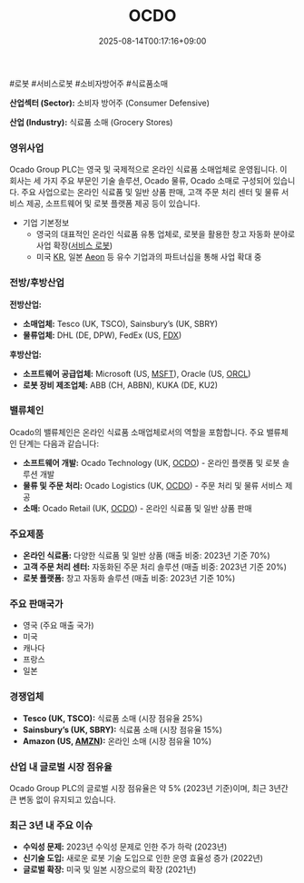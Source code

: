 ﻿---
title: "OCDO"
date: 2025-08-14T00:17:16+09:00
lastmod: 2025-08-14T00:17:16+09:00
type: docs
sidebar:
  open: true
weight: 648
---
<div style="display:none">
  <meta property="article:published_time" content="2025-08-13T15:17:16Z" />
  <meta property="article:modified_time" content="2025-08-13T15:17:16Z" />
</div>
#로봇 #서비스로봇 #소비자방어주 #식료품소매

**산업섹터 (Sector):** 소비자 방어주 (Consumer Defensive)  

**산업 (Industry):** 식료품 소매 (Grocery Stores)

### 영위사업

Ocado Group PLC는 영국 및 국제적으로 온라인 식료품 소매업체로 운영됩니다. 이 회사는 세 가지 주요 부문인 기술 솔루션, Ocado 물류, Ocado 소매로 구성되어 있습니다. 주요 사업으로는 온라인 식료품 및 일반 상품 판매, 고객 주문 처리 센터 및 물류 서비스 제공, 소프트웨어 및 로봇 플랫폼 제공 등이 있습니다.

- 기업 기본정보
	- 영국의 대표적인 온라인 식료품 유통 업체로, 로봇을 활용한 창고 자동화 분야로 사업 확장([서비스 로봇](/industry-study/서비스-로봇/))
	- 미국 [KR](/company-analysis/kr/), 일본 [Aeon](/company-analysis/aeon/) 등 유수 기업과의 파트너십을 통해 사업 확대 중

### 전방/후방산업

**전방산업:**

- **소매업체:** Tesco (UK, TSCO), Sainsbury’s (UK, SBRY)
- **물류업체:** DHL (DE, DPW), FedEx (US, [FDX](/company-analysis/fdx/))

**후방산업:**

- **소프트웨어 공급업체:** Microsoft (US, [MSFT](/company-analysis/msft/)), Oracle (US, [ORCL](/company-analysis/orcl/))
- **로봇 장비 제조업체:** ABB (CH, ABBN), KUKA (DE, KU2)

### 밸류체인

Ocado의 밸류체인은 온라인 식료품 소매업체로서의 역할을 포함합니다. 주요 밸류체인 단계는 다음과 같습니다:

- **소프트웨어 개발:** Ocado Technology (UK, [OCDO](/company-analysis/ocdo/)) - 온라인 플랫폼 및 로봇 솔루션 개발
- **물류 및 주문 처리:** Ocado Logistics (UK, [OCDO](/company-analysis/ocdo/)) - 주문 처리 및 물류 서비스 제공
- **소매:** Ocado Retail (UK, [OCDO](/company-analysis/ocdo/)) - 온라인 식료품 및 일반 상품 판매

### 주요제품

- **온라인 식료품:** 다양한 식료품 및 일반 상품 (매출 비중: 2023년 기준 70%)
- **고객 주문 처리 센터:** 자동화된 주문 처리 솔루션 (매출 비중: 2023년 기준 20%)
- **로봇 플랫폼:** 창고 자동화 솔루션 (매출 비중: 2023년 기준 10%)

### 주요 판매국가

- 영국 (주요 매출 국가)
- 미국
- 캐나다
- 프랑스
- 일본

### 경쟁업체

- **Tesco (UK, TSCO):** 식료품 소매 (시장 점유율 25%)
- **Sainsbury’s (UK, SBRY):** 식료품 소매 (시장 점유율 15%)
- **Amazon (US, [AMZN](/company-analysis/amzn/)):** 온라인 소매 (시장 점유율 10%)

### 산업 내 글로벌 시장 점유율

Ocado Group PLC의 글로벌 시장 점유율은 약 5% (2023년 기준)이며, 최근 3년간 큰 변동 없이 유지되고 있습니다.

### 최근 3년 내 주요 이슈

- **수익성 문제:** 2023년 수익성 문제로 인한 주가 하락 (2023년)
- **신기술 도입:** 새로운 로봇 기술 도입으로 인한 운영 효율성 증가 (2022년)
- **글로벌 확장:** 미국 및 일본 시장으로의 확장 (2021년)
